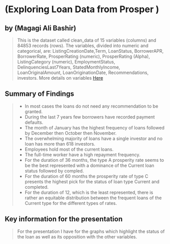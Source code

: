 
# (Exploring Loan Data from Prosper )
## by (Magagi Ali Bashir)

> This is the dataset called clean_data of 15 variables (columns) and 84853 records (rows). The variables, divided into numeric and categorical, are: ListingCreationDate,Term, LoanStatus, BorrowerAPR, BorrowerRate, ProsperRating (numeric), ProsperRating (Alpha), ListingCategory (numeric), EmploymentStatus, DelinquenciesLast7Years, StatedMonthlyIncome, LoanOriginalAmount, LoanOriginationDate, Recommendations, investors. More details on variables <a href="https://docs.google.com/spreadsheets/d/1gDyi_L4UvIrLTEC6Wri5nbaMmkGmLQBk-Yx3z0XDEtI/edit#gid=0">Here</a>

## Summary of Findings

> - In most cases the loans do not need any recommendation to be granted.
> - During the last 7 years few borrowers have recorded payment defaults.
> - The month of January has the highest frequency of loans followed by December then October then November.
> - The overwhelming majority of loans have a single investor and no loan has more than 618 investors.
> - Employees hold most of the current loans.
> - The full-time worker have a high repayment frequency.
> - For the duration of 36 months, the type A prosperity rate seems to be the best represented with a dominance of the Current loan status followed by compled.
> - For the duration of 60 months the prosperity rate of type C presents the highest pick for the status of loan type Current and completed.
> - For the duration of 12, which is the least represented, there is rather an equitable distribution between the frequent loans of the Current type for the different types of rates.

## Key information for the presentation

> For the presentation I have for the graphs which highlight the status of the loan as well as its opposition with the other variables.
